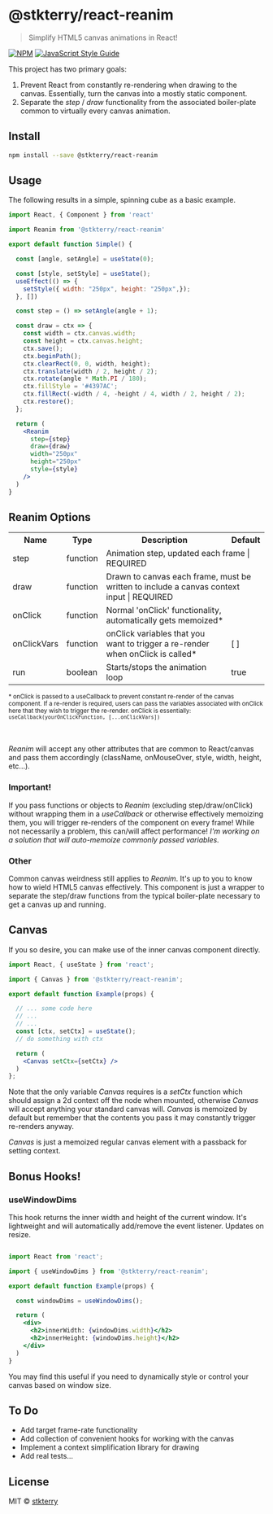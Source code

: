 # @stkterry/react-reanim

> Simplify HTML5 canvas animations in React!

[![NPM](https://img.shields.io/npm/v/@stkterry/react-reanim.svg)](https://www.npmjs.com/package/@stkterry/react-reanim) [![JavaScript Style Guide](https://img.shields.io/badge/code_style-standard-brightgreen.svg)](https://standardjs.com)

This project has two primary goals:

1) Prevent React from constantly re-rendering when drawing to the canvas.  Essentially,
turn the canvas into a mostly static component.
2) Separate the *step* / *draw* functionality from the associated boiler-plate common
to virtually every canvas animation.

## Install

```bash
npm install --save @stkterry/react-reanim
```

## Usage
The following results in a simple, spinning cube as a basic example.
```jsx
import React, { Component } from 'react'

import Reanim from '@stkterry/react-reanim'

export default function Simple() {

  const [angle, setAngle] = useState(0);

  const [style, setStyle] = useState();
  useEffect(() => {
    setStyle({ width: "250px", height: "250px",});
  }, [])

  const step = () => setAngle(angle + 1);

  const draw = ctx => {
    const width = ctx.canvas.width;
    const height = ctx.canvas.height;
    ctx.save();
    ctx.beginPath();
    ctx.clearRect(0, 0, width, height);
    ctx.translate(width / 2, height / 2);
    ctx.rotate(angle * Math.PI / 180);
    ctx.fillStyle = '#4397AC';
    ctx.fillRect(-width / 4, -height / 4, width / 2, height / 2);
    ctx.restore();
  };

  return (
    <Reanim
      step={step}
      draw={draw}
      width="250px"
      height="250px"
      style={style}
    />
  )
}
```
## Reanim Options
<table>
  <tr>
    <th> Name </th>
    <th> Type </th>
    <th> Description </th>
    <th> Default </th>
  </tr>
  <tr>
    <td> step </td>
    <td> function </td>
    <td colspan="2"> Animation step, updated each frame | REQUIRED </td>

  </tr>
  <tr>
    <td> draw </td>
    <td> function </td>
    <td colspan="2"> Drawn to canvas each frame, must be written to include a canvas context input | REQUIRED </td>
  </tr>
  <tr>
    <td> onClick </td>
    <td> function </td>
    <td colspan="2"> Normal 'onClick' functionality, automatically gets memoized* </td>
  </tr>
  <tr>
    <td> onClickVars </td>
    <td> function </td>
    <td> onClick variables that you want to trigger a re-render when onClick is called* </td>
    <td> [ ] </td>
  </tr>

  <tr>
    <td> run </td>
    <td> boolean </td>
    <td> Starts/stops the animation loop </td>
    <td> true </td>
  </tr>

</table>
<sup>* onClick is passed to a useCallback to prevent constant re-render of the canvas
component.  If a re-render is required, users can pass the variables associated with onClick here that they wish to trigger the re-render. onClick is essentially: <code>useCallback(yourOnClickFunction, [...onClickVars])</code></sup>

<br></br>
*Reanim* will accept any other attributes that are common to React/canvas and pass
them accordingly (className, onMouseOver, style, width, height, etc...).    

### Important!
If you pass functions or objects to *Reanim* (excluding step/draw/onClick) without wrapping them in a *useCallback* or otherwise effectively memoizing them, you will trigger re-renders of the component on every frame!  While not necessarily a problem,
this can/will affect performance!  *I'm working on a solution that will
auto-memoize commonly passed variables.*


### Other
Common canvas weirdness still applies to *Reanim*.  It's up to you to know how to 
wield HTML5 canvas effectively.  This component is just a wrapper to separate the
step/draw functions from the typical boiler-plate necessary to get a canvas up
and running.

## Canvas
If you so desire, you can make use of the inner canvas component directly.
```jsx
import React, { useState } from 'react';

import { Canvas } from '@stkterry/react-reanim';

export default function Example(props) {

  // ... some code here
  // ...
  // ...
  const [ctx, setCtx] = useState();
  // do something with ctx

  return (
    <Canvas setCtx={setCtx} />
  )
};
```
Note that the only variable *Canvas* requires is a *setCtx* function which should
assign a 2d context off the node when mounted, otherwise *Canvas* will accept anything your standard canvas will.  *Canvas* is
memoized by default but remember that the contents you pass it may constantly trigger
re-renders anyway. 

*Canvas* is just a memoized regular canvas element with a passback for setting context.

## Bonus Hooks!
### useWindowDims
This hook returns the inner width and height of the current window.  It's
lightweight and will automatically add/remove the event listener.  Updates on resize.
```jsx

import React from 'react';

import { useWindowDims } from '@stkterry/react-reanim';

export default function Example(props) {

  const windowDims = useWindowDims();

  return (
    <div>
      <h2>innerWidth: {windowDims.width}</h2>
      <h2>innerHeight: {windowDims.height}</h2>
    </div>
  )
}
```
You may find this useful if you need to dynamically style or control your canvas
based on window size.  

## To Do
* Add target frame-rate functionality
* Add collection of convenient hooks for working with the canvas
* Implement a context simplification library for drawing
* Add real tests...
## License

MIT © [stkterry](https://github.com/stkterry)
